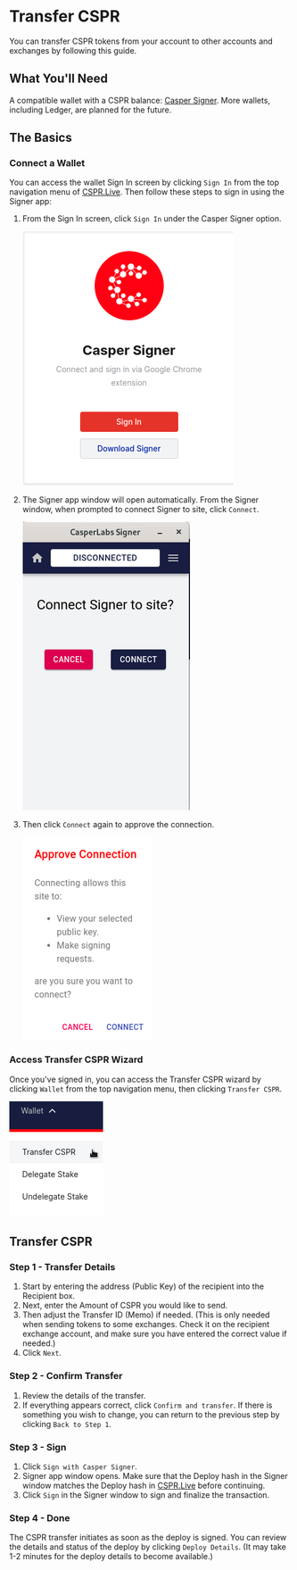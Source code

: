 # Transfer CSPR

You can transfer CSPR tokens from your account to other accounts and exchanges by following this guide.

## What You'll Need

A compatible wallet with a CSPR balance: [Casper Signer](https://chrome.google.com/webstore/detail/casperlabs-signer/djhndpllfiibmcdbnmaaahkhchcoijce). More wallets, including Ledger, are planned for the future.

## The Basics

### Connect a Wallet

You can access the wallet Sign In screen by clicking `Sign In` from the top navigation menu of [CSPR.Live](https://cspr.live). Then follow these steps to sign in using the Signer app:

1. From the Sign In screen, click `Sign In` under the Casper Signer option.

    ![CSPR Live - Casper Signer Option](../../assets/Connect-a-Wallet/00-CSPR-Live-Casper-Signer-Option.png)

2. The Signer app window will open automatically. From the Signer window, when prompted to connect Signer to site, click `Connect`.

    ![Casper Signer - Connect to Site](../../assets/Connect-a-Wallet/01-Casper-Signer-Connect-to-Site-01.png)

3. Then click `Connect` again to approve the connection.

    ![Casper Signer - Approve Connection](../../assets/Connect-a-Wallet/02-Casper-Signer-Approve-Connection.png)

### Access Transfer CSPR Wizard

Once you've signed in, you can access the Transfer CSPR wizard by clicking `Wallet` from the top navigation menu, then clicking `Transfer CSPR`.

![CSPR.Live - Wallet Menu - Transfer CSPR](../../assets/Transfer-CSPR/00-CSPR-Live-Wallet-Menu-Transfer-CSPR.png)

## Transfer CSPR

### Step 1 - Transfer Details

1. Start by entering the address (Public Key) of the recipient into the Recipient box.
2. Next, enter the Amount of CSPR you would like to send.
3. Then adjust the Transfer ID (Memo) if needed. (This is only needed when sending tokens to some exchanges. Check it on the recipient exchange account, and make sure you have entered the correct value if needed.)
3. Click `Next`.

### Step 2 - Confirm Transfer

1. Review the details of the transfer.
2. If everything appears correct, click `Confirm and transfer`. If there is something you wish to change, you can return to the previous step by clicking `Back to Step 1`.

### Step 3 - Sign

1. Click `Sign with Casper Signer`.
2. Signer app window opens. Make sure that the Deploy hash in the Signer window matches the Deploy hash in [CSPR.Live](https://cspr.Live) before continuing.
3. Click `Sign` in the Signer window to sign and finalize the transaction.

### Step 4 - Done

The CSPR transfer initiates as soon as the deploy is signed. You can review the details and status of the deploy by clicking `Deploy Details`. (It may take 1-2 minutes for the deploy details to become available.) 

